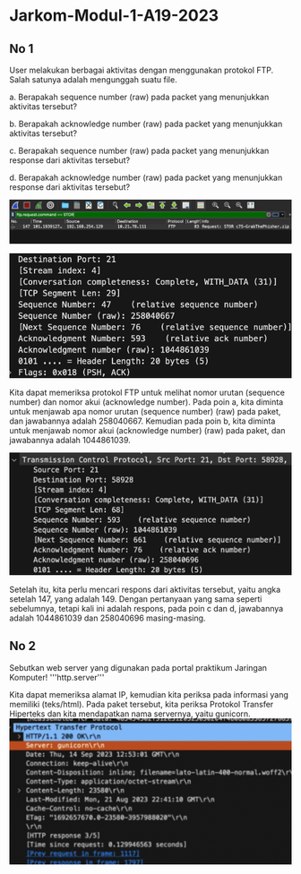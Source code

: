 # Jarkom-Modul-1-A19-2023

## No 1
User melakukan berbagai aktivitas dengan menggunakan protokol FTP. Salah satunya adalah mengunggah suatu file.

a. Berapakah sequence number (raw) pada packet yang menunjukkan aktivitas tersebut? 

b. Berapakah acknowledge number (raw) pada packet yang menunjukkan aktivitas tersebut? 

c. Berapakah sequence number (raw) pada packet yang menunjukkan response dari aktivitas tersebut?

d. Berapakah acknowledge number (raw) pada packet yang menunjukkan response dari aktivitas tersebut?

![AB](img/no1.png)

![AB2](img/ab.png)

Kita dapat memeriksa protokol FTP untuk melihat nomor urutan (sequence number) dan nomor akui (acknowledge number). Pada poin a, kita diminta untuk menjawab apa nomor urutan (sequence number) (raw) pada paket, dan jawabannya adalah 258040667. Kemudian pada poin b, kita diminta untuk menjawab nomor akui (acknowledge number) (raw) pada paket, dan jawabannya adalah 1044861039.

![CD](img/cd.png)

Setelah itu, kita perlu mencari respons dari aktivitas tersebut, yaitu angka setelah 147, yang adalah 149. Dengan pertanyaan yang sama seperti sebelumnya, tetapi kali ini adalah respons, pada poin c dan d, jawabannya adalah 1044861039 dan 258040696 masing-masing.

## No 2
Sebutkan web server yang digunakan pada portal praktikum Jaringan Komputer!
'''http.server'''

Kita dapat memeriksa alamat IP, kemudian kita periksa pada informasi yang memiliki (teks/html). Pada paket tersebut, kita periksa Protokol Transfer Hiperteks dan kita mendapatkan nama servernya, yaitu gunicorn.
![no2](img/no2.png)

